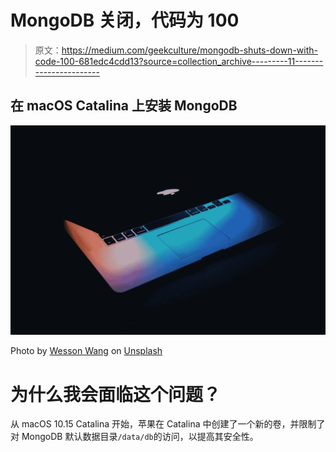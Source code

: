 # MongoDB 关闭，代码为 100

> 原文：<https://medium.com/geekculture/mongodb-shuts-down-with-code-100-681edc4cdd13?source=collection_archive---------11----------------------->

## 在 macOS Catalina 上安装 MongoDB

![](img/83d7541cee5c9edab2af1906bb30d742.png)

Photo by [Wesson Wang](https://unsplash.com/@wesson?utm_source=medium&utm_medium=referral) on [Unsplash](https://unsplash.com?utm_source=medium&utm_medium=referral)

# 为什么我会面临这个问题？

从 macOS 10.15 Catalina 开始，苹果在 Catalina 中创建了一个新的卷，并限制了对 MongoDB 默认数据目录`/data/db`的访问，以提高其安全性。
